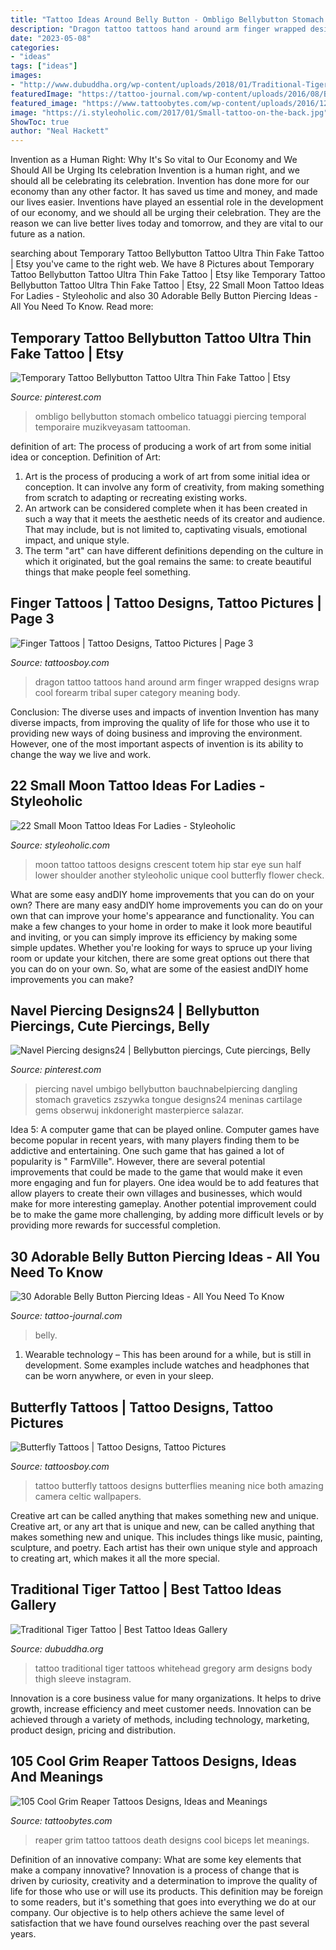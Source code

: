 ```yaml
---
title: "Tattoo Ideas Around Belly Button - Ombligo Bellybutton Stomach Ombelico Tatuaggi Piercing Temporal Temporaire Muzikveyasam Tattooman"
description: "Dragon tattoo tattoos hand around arm finger wrapped designs wrap cool forearm tribal super category meaning body"
date: "2023-05-08"
categories:
- "ideas"
tags: ["ideas"]
images:
- "http://www.dubuddha.org/wp-content/uploads/2018/01/Traditional-Tiger-Tattoo-by-Gregory-Whitehead-728x910.jpg"
featuredImage: "https://tattoo-journal.com/wp-content/uploads/2016/08/Belly-Button-Piercing16.jpg"
featured_image: "https://www.tattoobytes.com/wp-content/uploads/2016/12/death-grim-reaper-tattoo-on-biceps.jpg"
image: "https://i.styleoholic.com/2017/01/Small-tattoo-on-the-back.jpg"
ShowToc: true
author: "Neal Hackett"
---
```



Invention as a Human Right: Why It's So vital to Our Economy and We Should All be Urging Its celebration
Invention is a human right, and we should all be celebrating its celebration. Invention has done more for our economy than any other factor. It has saved us time and money, and made our lives easier.
Inventions have played an essential role in the development of our economy, and we should all be urging their celebration. They are the reason we can live better lives today and tomorrow, and they are vital to our future as a nation.

	

		
searching about Temporary Tattoo Bellybutton Tattoo Ultra Thin Fake Tattoo | Etsy you've came to the right web. We have 8 Pictures about Temporary Tattoo Bellybutton Tattoo Ultra Thin Fake Tattoo | Etsy like Temporary Tattoo Bellybutton Tattoo Ultra Thin Fake Tattoo | Etsy, 22 Small Moon Tattoo Ideas For Ladies - Styleoholic and also 30 Adorable Belly Button Piercing Ideas - All You Need To Know. Read more:
		
    
## Temporary Tattoo Bellybutton Tattoo Ultra Thin Fake Tattoo | Etsy

<img loading=lazy src="https://i.pinimg.com/736x/d3/4c/53/d34c53c9094de278e3e604d2da14f7b7--bellybutton-fake-tattoo.jpg" onerror="this.onerror=null;this.src='https://tse2.mm.bing.net/th?id=OIP.mzzDmafUS1nJANuo0VcPLQHaHa&amp;pid=15.1';" alt="Temporary Tattoo Bellybutton Tattoo Ultra Thin Fake Tattoo | Etsy">

_Source: pinterest.com_

>ombligo bellybutton stomach ombelico tatuaggi piercing temporal temporaire muzikveyasam tattooman. 

	

definition of art: The process of producing a work of art from some initial idea or conception.
Definition of Art:
1. Art is the process of producing a work of art from some initial idea or conception. It can involve any form of creativity, from making something from scratch to adapting or recreating existing works.
2. An artwork can be considered complete when it has been created in such a way that it meets the aesthetic needs of its creator and audience. That may include, but is not limited to, captivating visuals, emotional impact, and unique style.
3. The term "art" can have different definitions depending on the culture in which it originated, but the goal remains the same: to create beautiful things that make people feel something.

    
## Finger Tattoos | Tattoo Designs, Tattoo Pictures | Page 3

<img loading=lazy src="http://www.tattoosboy.com/wp-content/uploads/2016/01/Dragon-Tattoo-Design-On-Hand-TB149.jpg" onerror="this.onerror=null;this.src='https://tse4.mm.bing.net/th?id=OIP.yYi-JMtGmDIRKASbYZEt7QHaNJ&amp;pid=15.1';" alt="Finger Tattoos | Tattoo Designs, Tattoo Pictures | Page 3">

_Source: tattoosboy.com_

>dragon tattoo tattoos hand around arm finger wrapped designs wrap cool forearm tribal super category meaning body. 

	

Conclusion: The diverse uses and impacts of invention
Invention has many diverse impacts, from improving the quality of life for those who use it to providing new ways of doing business and improving the environment. However, one of the most important aspects of invention is its ability to change the way we live and work.

    
## 22 Small Moon Tattoo Ideas For Ladies - Styleoholic

<img loading=lazy src="https://i.styleoholic.com/2017/01/Small-tattoo-on-the-back.jpg" onerror="this.onerror=null;this.src='https://tse2.mm.bing.net/th?id=OIP.GYMCkRk0bmOKQtNTM0seeQHaH8&amp;pid=15.1';" alt="22 Small Moon Tattoo Ideas For Ladies - Styleoholic">

_Source: styleoholic.com_

>moon tattoo tattoos designs crescent totem hip star eye sun half lower shoulder another styleoholic unique cool butterfly flower check. 

	

What are some easy andDIY home improvements that you can do on your own?
There are many easy andDIY home improvements you can do on your own that can improve your home's appearance and functionality. You can make a few changes to your home in order to make it look more beautiful and inviting, or you can simply improve its efficiency by making some simple updates. Whether you're looking for ways to spruce up your living room or update your kitchen, there are some great options out there that you can do on your own. So, what are some of the easiest andDIY home improvements you can make?

    
## Navel Piercing Designs24 | Bellybutton Piercings, Cute Piercings, Belly

<img loading=lazy src="https://i.pinimg.com/736x/d5/36/cf/d536cffd9b153b762b37072a723217a6.jpg" onerror="this.onerror=null;this.src='https://tse1.mm.bing.net/th?id=OIP.8cqpHc_s53_QKCZx8Qj8FwHaLH&amp;pid=15.1';" alt="Navel Piercing designs24 | Bellybutton piercings, Cute piercings, Belly">

_Source: pinterest.com_

>piercing navel umbigo bellybutton bauchnabelpiercing dangling stomach gravetics zszywka tongue designs24 meninas cartilage gems obserwuj inkdoneright masterpierce salazar. 

	

Idea 5: A computer game that can be played online.
Computer games have become popular in recent years, with many players finding them to be addictive and entertaining. One such game that has gained a lot of popularity is " FarmVille". However, there are several potential improvements that could be made to the game that would make it even more engaging and fun for players. One idea would be to add features that allow players to create their own villages and businesses, which would make for more interesting gameplay. Another potential improvement could be to make the game more challenging, by adding more difficult levels or by providing more rewards for successful completion.

    
## 30 Adorable Belly Button Piercing Ideas - All You Need To Know

<img loading=lazy src="https://tattoo-journal.com/wp-content/uploads/2016/08/Belly-Button-Piercing16.jpg" onerror="this.onerror=null;this.src='https://tse4.mm.bing.net/th?id=OIP.pRzrObf27IhLqBK-O41YjQHaHa&amp;pid=15.1';" alt="30 Adorable Belly Button Piercing Ideas - All You Need To Know">

_Source: tattoo-journal.com_

>belly. 

	

1. Wearable technology – This has been around for a while, but is still in development. Some examples include watches and headphones that can be worn anywhere, or even in your sleep.

    
## Butterfly Tattoos | Tattoo Designs, Tattoo Pictures

<img loading=lazy src="http://www.tattoosboy.com/wp-content/uploads/2016/03/Nice-Butterfly-TAttoo-TB125.jpg" onerror="this.onerror=null;this.src='https://tse1.mm.bing.net/th?id=OIP.yZg9xg1kbg-nn07GwbysZAHaJ4&amp;pid=15.1';" alt="Butterfly Tattoos | Tattoo Designs, Tattoo Pictures">

_Source: tattoosboy.com_

>tattoo butterfly tattoos designs butterflies meaning nice both amazing camera celtic wallpapers. 

	

Creative art can be called anything that makes something new and unique.
Creative art, or any art that is unique and new, can be called anything that makes something new and unique. This includes things like music, painting, sculpture, and poetry. Each artist has their own unique style and approach to creating art, which makes it all the more special.

    
## Traditional Tiger Tattoo | Best Tattoo Ideas Gallery

<img loading=lazy src="http://www.dubuddha.org/wp-content/uploads/2018/01/Traditional-Tiger-Tattoo-by-Gregory-Whitehead-728x910.jpg" onerror="this.onerror=null;this.src='https://tse4.mm.bing.net/th?id=OIP.qcnIyriyeUfIk5uI4T7T0AHaJQ&amp;pid=15.1';" alt="Traditional Tiger Tattoo | Best Tattoo Ideas Gallery">

_Source: dubuddha.org_

>tattoo traditional tiger tattoos whitehead gregory arm designs body thigh sleeve instagram. 

	

Innovation is a core business value for many organizations. It helps to drive growth, increase efficiency and meet customer needs. Innovation can be achieved through a variety of methods, including technology, marketing, product design, pricing and distribution.

    
## 105 Cool Grim Reaper Tattoos Designs, Ideas And Meanings

<img loading=lazy src="https://www.tattoobytes.com/wp-content/uploads/2016/12/death-grim-reaper-tattoo-on-biceps.jpg" onerror="this.onerror=null;this.src='https://tse2.mm.bing.net/th?id=OIP.DfJMBzExej2fLceBBCdPVQHaJ4&amp;pid=15.1';" alt="105 Cool Grim Reaper Tattoos Designs, Ideas and Meanings">

_Source: tattoobytes.com_

>reaper grim tattoo tattoos death designs cool biceps let meanings. 

	

Definition of an innovative company: What are some key elements that make a company innovative?
Innovation is a process of change that is driven by curiosity, creativity and a determination to improve the quality of life for those who use or will use its products. This definition may be foreign to some readers, but it's something that goes into everything we do at our company. Our objective is to help others achieve the same level of satisfaction that we have found ourselves reaching over the past several years.

